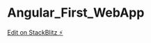 # Angular_First_WebApp

[Edit on StackBlitz ⚡️](https://stackblitz.com/edit/stackblitz-starters-giracn)